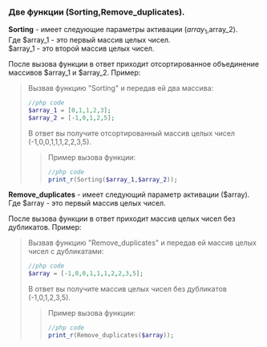 ### Две функции (Sorting,Remove_duplicates). 

**Sorting** - имеет следующие параметры активации ($array_1,$array_2). <br>
Где $array_1 - это первый массив целых чисел.<br>
$array_1 - это второй массив целых чисел.<br>

После вызова функции в ответ приходит отсортированное объединение массивов $array_1 и $array_2.
Пример:
> Вызвав функцию "Sorting" и передав ей два массива: <br>
> ```php 
> //php code 
> $array_1 = [0,1,1,2,3];
> $array_2 = [-1,0,1,2,5]; 
> ```
> В ответ вы получите отсортированный массив целых чисел (-1,0,0,1,1,1,2,2,3,5). <br>
>> Пример вызова функции:
>> ```php 
>> //php code 
>> print_r(Sorting($array_1,$array_2));
>> ```


**Remove_duplicates** - имеет следующий параметр активации ($array). <br>
Где $array - это первый массив целых чисел.<br>

После вызова функции в ответ приходит массив целых чисел без дубликатов.
Пример:
> Вызвав функцию "Remove_duplicates" и передав ей массив целых чисел с дубликатами: <br>
> ```php 
> //php code 
> $array = [-1,0,0,1,1,1,2,2,3,5];
> ```
> В ответ вы получите массив целых чисел без дубликатов (-1,0,1,2,3,5). <br>
>> Пример вызова функции:
>> ```php 
>> //php code 
>> print_r(Remove_duplicates($array));
>> ```
